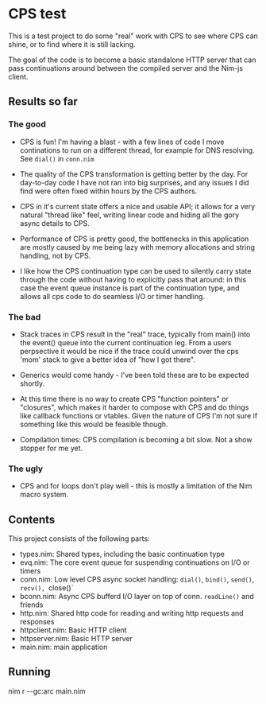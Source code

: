 
# CPS test

This is a test project to do some "real" work with CPS to see where CPS can
shine, or to find where it is still lacking.

The goal of the code is to become a basic standalone HTTP server that can pass
continuations around between the compiled server and the Nim-js client.

## Results so far

### The good

- CPS is fun! I'm having a blast - with a few lines of code I move continations
  to run on a different thread, for example for DNS resolving. See `dial()` in
  `conn.nim`

- The quality of the CPS transformation is getting better by the day. For
  day-to-day code I have not ran into big surprises, and any issues I did find
  were often fixed within hours by the CPS authors.

- CPS in it's current state offers a nice and usable API; it allows for a very
  natural "thread like" feel, writing linear code and hiding all the gory async
  details to CPS.

- Performance of CPS is pretty good, the bottlenecks in this application are
  mostly caused by me being lazy with memory allocations and string handling,
  not by CPS.

- I like how the CPS continuation type can be used to silently carry state
  through the code without having to explicitly pass that around: in this case
  the event queue instance is part of the continuation type, and allows all cps
  code to do seamless I/O or timer handling.

### The bad

- Stack traces in CPS result in the "real" trace, typically from main() into
  the event() queue into the current continuation leg. From a users perpsective
  it would be nice if the trace could unwind over the cps 'mom' stack to give a
  better idea of "how I got there".

- Generics would come handy - I've been told these are to be expected shortly.

- At this time there is no way to create CPS "function pointers" or "closures",
  which makes it harder to compose with CPS and do things like callback
  functions or vtables. Given the nature of CPS I'm not sure if something like
  this would be feasible though.

- Compilation times: CPS compilation is becoming a bit slow. Not a show stopper
  for me yet.

### The ugly

- CPS and for loops don't play well - this is mostly a limitation of the Nim
  macro system.


## Contents

This project consists of the following parts:

- types.nim: Shared types, including the basic continuation type
- evq.nim: The core event queue for suspending continuations on I/O or timers
- conn.nim: Low level CPS async socket handling: `dial()`, `bind()`, `send()`, `recv(), `close()`
- bconn.nim: Async CPS bufferd I/O layer on top of conn. `readLine()` and friends
- http.nim: Shared http code for reading and writing http requests and responses
- httpclient.nim: Basic HTTP client
- httpserver.nim: Basic HTTP server
- main.nim: main application

## Running

nim r --gc:arc main.nim


